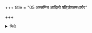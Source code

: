 +++
title = "05 अस्तमित आदित्ये षट्त्रिंशतमध्वर्यव"

+++

<details><summary>थिते</summary>

अस्तमित आदित्ये षट्त्रिंशतमध्वर्यव उपतल्पानधिरुह्य खादिरैः स्रुवैः सर्वां रात्रिमन्नहोमाञ्जुह्वति । आज्यं मधु तण्डुलान्पृथुकांल्लाजान्करम्भान्धानाः सक्तून्मसूस्यानि प्रियङ्गुतण्डुलानिति ५
</details>
